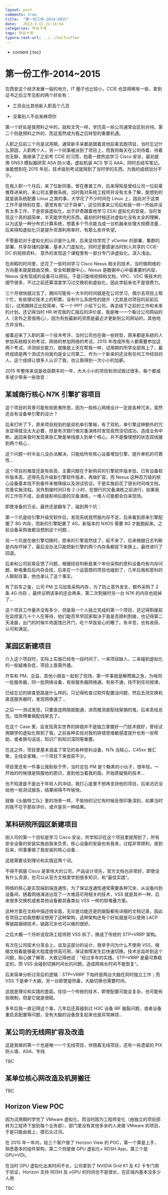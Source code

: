 ```yaml
---
layout: post
comments: true
title:  "第一份工作-2014~2015"
date:   2023-3-11 21:14:54
categories: 毕业十年
tags: 毕业十年
typora-root-url: ../../halfcoffee
---
```


* content
{:toc}
# 第一份工作-2014~2015

在西安这个经济发展一般的地方，IT 圈子也比较小，CCIE 也显得稀有一些，拿到证书之后立竿见影的两个好处有：

- 工资会比其他新入职高个几百

- 没事别人不会来麻烦你

第一个好处是我预料之中的，就和文凭一样，学历高一些公司通常会区别对待。第二个则是预料之外的，而这竟然成为我之后转型的重要机遇。



入职之后前三个月是试用期，通常新手来都是跟着其他前辈去跑项目，当时忘记什么原因，入职两个人，另一个同事被派到了项目上，而我则每天在公司待着，待着也无聊，我继承了之前考 CCIE 的习惯，抱着一腔热血学习 Cisco 安全，最初是用 GNS3 模拟器研究 ASA 防火墙，虚拟机装 ACS 学习 AAA，同时总结写笔记。谁能想到在 2015 年初，技术级别考试就用到了当时学的东西，为我的成绩加分不少。

在我入职一个月后，来了位新同事，曾在惠普工作，后来得知是曾经公司一位前辈推荐进来的，来公司主要做系统，当时我对系统工程师并没有太多了解，能想到的就是装系统配置 Linux 之类的事，大学花了不少时间在 Linux 上，因此对于这类工作不是特别在意，感觉有些"过于简单"。这位同事来公司后和我一样一开始并没有太多工作，于是安装虚拟化，出于好奇跟着他学习 ESXi 虚拟化的安装，当时发现这个真的超简单，半天能学完的东西，最初的时候还对虚拟化没有太全的理解，以为这是一种分布式计算系统，想着多个节点能当成一台机器来处理大规模流量...后来得知虚拟化只是提升资源利用率时，有那么些许失望。

不管最初对于虚拟化的认识是什么样，后来坚持学完了 vCenter 的部署、集群的部署、共享存储的部署，基本入门虚拟化。同时还要感谢当时别人共享的 CCIE-DC 的视频资料， 意外的发现这个课程里有一部分专门讲虚拟化，深入浅出。

在闲暇的时间里，还花了一些时间学习 Cisco Nexus 相关的技术，当时做网络的方向基本就是路由交换、安全和数据中心，Nexus 是数据中心中最重要的内容，Nexus 没有现成的设备可以把玩，于是只能啃视频和文档，VPC、VDC 等技术的细节很多，不过之前还算深度学习过交换机和虚拟化，因此学起来也不是很费力。



三个月很快就过去了，期间可能有一大半的时间就是在公司学习，偶尔去项目上帮个忙，有些理论技术上的积累，没有什么系统性的提升（尤其是对项目的前前后后）。试用期转正比较简单，写一个 PPT 介绍下公司，再总结下之前的工作和未来的计划。还记得当时 HR 听完我的汇报后的评价是，我是唯一一个看过公司网站的人（言外之意很用心），因为有些最新的资质是最近才更新到公司网站的，其他地方并没有。



接着迎来了入职的第一个技术考评，当时公司也在做一些转型，原来都是系统的人参加系统相关的考试，网络的参加网络的考试，2015 年改成所有人都需要参加这两个考试，评测综合能力，就像是上天在帮我一样，试用期的所学全部用上了，最终成绩是两个测试方向我均是全公司第二，作为一个新来的还没有任何工作经验的人，这个成绩让很多人认识了我，也让我得到一次小小的加薪。



2015 年整体来说是收获颇丰的一年，大大小小的项目和测试做过很多，每个都或多或少带来一些改变：

## 某城商行核心 N7K 引擎扩容项目

这个项目的背景可能有些匪夷所思，因为一般核心网络设计一定是各种冗余，竟然还会有设备单引擎的设计？

后来打听了下，原来项目规划的是双机单引擎板，有了双机，单引擎这种额外的冗余显得就没太大必要，但是有次银行做灾备演练时发现竟然没切成功，造成业务中断。返回来查时发现某些汇聚是单线接入到单个核心，并不是像理想的状态双线接到两个核心...

这个问题一时半会儿没办法解决，只能给所有核心设备增加引擎，提升单机的可靠性...

这个项目的难度还是有些高，主要问题在于新购买的引擎软件版本低，已有设备软件版本高，还得先去升级新引擎软件版本，再做扩容，而 Nexus 这种百万级的核心设备基本找不到备件来做降级以及测试验证。于是实施前花了很长时间啃文档，完善实施流程。另外割接时间只有 2 小时，在银行的灾备演练之前进行，如果我的工作完不成，会直接影响后面的灾备演练，一堆人可能都会白来现场。

即使准备的万全，最终还是翻车了，碰到两个坑：

第一个坑是给引擎升级完软件后，发现系统竟然报内存不足，后来看到原来引擎配置了 8G 内存，而新的引擎配置了 4G，新版本的 NXOS 需要 8G 才能跑起来。之前设备采购谁都没想到这个问题...

另一个坑是在做引擎切换时，原来的引擎竟然挂了，起不来了，后来根据日志判断是内存坏掉了，最后没办法只能把新引擎的两个内存条都拔下来换上，最终进行了回退。

后来和公司前辈反馈了问题，根据经验判断是某个年份采购的思科设备均有内存问题，断电重启后内存会挂，后来在一个运营商的项目也碰到了，几年后我和思科的人聊起往事，他也承认了这个事实。

有了前车之鉴，公司 PM 立马加急采购内存，为了防止意外发生，额外采购了 2 条 4G 内存 ，最终证明该来的还会再来，第二次割接时另一台 N7K 的内存也挂掉了...

这个项目工作量并没有多少，但是我一个人独立完成的第一个项目，还记得割接前在监控室几十个人在等待，他们能否早早回家取决于我是否顺利割接，也记得第二天凌晨，出门的时候牛肉面馆已开门，吃个早饭安心的睡了。有辛苦，也有收获、认可和满足。

## 某园区新建项目

介入这个项目时，实际上实施已经有一段时间了，一来项目缺人，二来碰到虚拟化的一些疑难杂症，项目上亟需外援。

开车和 PM、总监、其他小朋友一起到了现场，第一件事就是解燃眉之急，为啥同一批服务器，同一批网络设备，有些服务器网络通，有些不通，找不到任何规律。

已经忘记的排查思路是什么样的，只记得检查过软件配置没问题，然后去测交换机直连服务器时，发现网络通了...

之后一一测试发现，只要直连网络就能通，进而推测是配线架搞的鬼，后来丢给总包，找师傅重做配线架去了。

在这个 Case 里，会发现真实世界的排错并不是独立掌握好一门技术就好，曾经试用期学的虚拟化帮到了我，之前各种实验对我的排错思维敏感度提升也有一些帮助，或者换句话说，知识广和知识深同等重要。

在这之外，项目里基本涵盖了常见的各种思科设备，N7k 当核心，C45xx 做汇聚，无线全家桶，一个项目下来收获不少。

项目里还有一件事让我耿耿于怀，当时总包 PM 是个黝黑的小伙子，很年轻，一开始的时候很是佩服他的胆识，直到他当着我的面，开始质疑我的技术...

也不知道是不是出于年轻人的冲动，我打心底里不想再支持他的项目，后来迟迟没给他一些测试报告，结果闹得不咋愉快。

就像《头脑特工队》里的场景一样，不愉快的记忆有时候反倒印象深刻，如果当时的我不在乎那些评价，或许是另一种结果。

## 某科研院所园区新建项目

刚入司的第一个目标是学习 Cisco 安全，所学知识在这个项目里就用到了，所有安全设备的安装实施由我来负责，核心设备的安装也有我来，过程非常顺利，直到后来，同事重做了我安装的核心设备...

这就需要谈到理论和实践这两个词。

不得不佩服 Cisco 是家伟大的公司，产品设计领先，官方文档也非常好，即使没有什么资源，也可以从官方文档里学到很多知识，和”最佳实践“。

网络的核心是实现端到端连通性，为了保证连通性通常需要各种冗余，从设备内到设备间，随着网络演进出现了一大堆高可用相关的技术，VSS 就是其中一种，后来很多交换机或者其他设备都具备类似 VSS 一样的软堆叠方案。

这种方案在文档中描述很全面，无论是功能还是防脑裂都有详细的文档记录，因此在项目之初我想都没想用了这种架构，这种架构还有个好处就是可以使用 LACP 等链路捆绑技术，链路冗余也可以做的很好。

之后大概一个月听说现场工程师把 VSS 拆了，换成了传统的 STP+VRRP 架构。

有次在公司技术分享会上，谈及这部分的设计，我举手问为什么不使用 VSS，根据文档看能够最大程度提供高可用，保证故障发生后快速切换。技术总监听到这个问题，耐心做了解答，大致记得他说：”经过多年的实践，STP+VRRP 是最可靠稳定的，而 VSS 会碰到切换时间长的问题，造成网络长时间不能恢复“。

后来简单分析过背后的逻辑：STP+VRRP 下始终是两台大脑在同时独立工作；而 VSS 下是单个大脑，另一台即使是热备，大脑切换也需要时间。

这就是理论和实践的差距。往往一个传统的技术，即使配置可能会复杂，也可能有些限制，但是它就是很稳。

多年后我一直记得这个事，几年后还真碰到过 H3C 设备 IRF 脑裂问题，或者设备重启丢配置等问题，没有大脑的设备恢复起来也是异常麻烦...



## 某公司的无线网扩容及改造

这是我做的第一个也是唯一一个无线项目，伴随着无线项目，还有一些遗留的 PIX 防火墙、ASA、专线.

TBC



## 某单位核心网改造及机房搬迁

TBC

## Horizon View POC

因为试用期时学完了 VMware 虚拟化，而当时因为工程师变化（由独立的项目部转为工程师下放到每个业务部），部门里没有其他多余的人来做 VMware 的项目，于是只能由我上，摸石头过河。

在 2015 年一年内，给三个客户做了 Horizon View 的 POC，第一个算是上手，熟悉基本的组件架构，第二个则是做 GPU 虚拟化+ RDSH App，第三个是 GPU+VDI。

在当时 GPU 虚拟化出来时间不长，公司拿到了 NVIDIA Grid K1 及 K2 卡专门用于验证，Horizon 支持 RDSH 及 vGPU 的时间也不是很长，在区域内基本没多少人用

TBC
